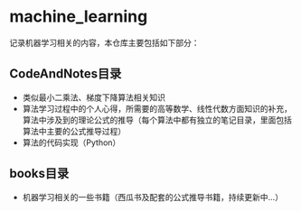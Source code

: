 # machine_learning
记录机器学习相关的内容，本仓库主要包括如下部分：
## CodeAndNotes目录
- 类似最小二乘法、梯度下降算法相关知识
- 算法学习过程中的个人心得，所需要的高等数学、线性代数方面知识的补充，算法中涉及到的理论公式的推导（每个算法中都有独立的笔记目录，里面包括算法中主要的公式推导过程）
- 算法的代码实现（Python）
## books目录
- 机器学习相关的一些书籍（西瓜书及配套的公式推导书籍，持续更新中...）
